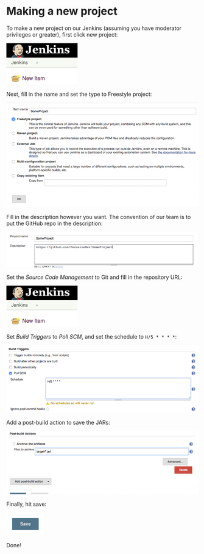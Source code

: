 # Making a new project
To make a new project on our Jenkins (assuming you have moderator privileges or greater), first click new project:

![Step 1](https://github.com/PerceiveDev/PerceiveResources/raw/master/jenkins/new-project/step1.png)

Next, fill in the name and set the type to Freestyle project:

![Step 2](https://github.com/PerceiveDev/PerceiveResources/raw/master/jenkins/new-project/step2.png)

Fill in the description however you want. The convention of our team is to put the GitHub repo in the description:

![Step 3](https://github.com/PerceiveDev/PerceiveResources/raw/master/jenkins/new-project/step3.png)

Set the *Source Code Management* to Git and fill in the repository URL:

![Step 4](https://github.com/PerceiveDev/PerceiveResources/raw/master/jenkins/new-project/step1.png)

Set *Build Triggers* to *Poll SCM*, and set the schedule to `H/5 * * * *`:

![Step 5](https://github.com/PerceiveDev/PerceiveResources/raw/master/jenkins/new-project/step5.png)

Add a post-build action to save the JARs:

![Step 6](https://github.com/PerceiveDev/PerceiveResources/raw/master/jenkins/new-project/step6.png)

Finally, hit save:

![Step 7](https://github.com/PerceiveDev/PerceiveResources/raw/master/jenkins/new-project/step7.png)

Done!
